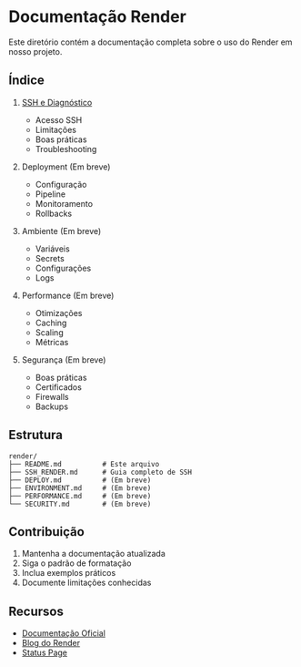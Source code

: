 # Documentação Render

Este diretório contém a documentação completa sobre o uso do Render em nosso projeto.

## Índice

1. [SSH e Diagnóstico](./SSH_RENDER.md)

   - Acesso SSH
   - Limitações
   - Boas práticas
   - Troubleshooting

2. Deployment (Em breve)

   - Configuração
   - Pipeline
   - Monitoramento
   - Rollbacks

3. Ambiente (Em breve)

   - Variáveis
   - Secrets
   - Configurações
   - Logs

4. Performance (Em breve)

   - Otimizações
   - Caching
   - Scaling
   - Métricas

5. Segurança (Em breve)
   - Boas práticas
   - Certificados
   - Firewalls
   - Backups

## Estrutura

```
render/
├── README.md          # Este arquivo
├── SSH_RENDER.md      # Guia completo de SSH
├── DEPLOY.md          # (Em breve)
├── ENVIRONMENT.md     # (Em breve)
├── PERFORMANCE.md     # (Em breve)
└── SECURITY.md        # (Em breve)
```

## Contribuição

1. Mantenha a documentação atualizada
2. Siga o padrão de formatação
3. Inclua exemplos práticos
4. Documente limitações conhecidas

## Recursos

- [Documentação Oficial](https://render.com/docs)
- [Blog do Render](https://render.com/blog)
- [Status Page](https://status.render.com)

